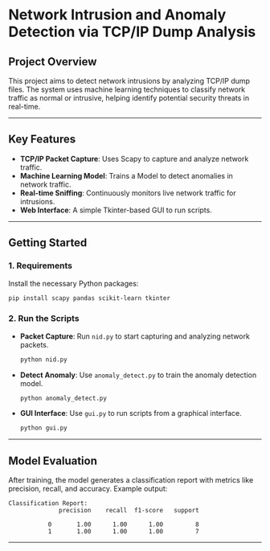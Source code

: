 # **Network Intrusion and Anomaly Detection via TCP/IP Dump Analysis**

## **Project Overview**
This project aims to detect network intrusions by analyzing TCP/IP dump files. The system uses machine learning techniques to classify network traffic as normal or intrusive, helping identify potential security threats in real-time.

---

## **Key Features**
- **TCP/IP Packet Capture**: Uses Scapy to capture and analyze network traffic.
- **Machine Learning Model**: Trains a Model to detect anomalies in network traffic.
- **Real-time Sniffing**: Continuously monitors live network traffic for intrusions.
- **Web Interface**: A simple Tkinter-based GUI to run scripts.

---

## **Getting Started**

### **1. Requirements**
Install the necessary Python packages:

```bash
pip install scapy pandas scikit-learn tkinter
```

### **2. Run the Scripts**
- **Packet Capture**: Run `nid.py` to start capturing and analyzing network packets.
  
  ```bash
  python nid.py
  ```

- **Detect Anomaly**: Use `anomaly_detect.py` to train the anomaly detection model.
  
  ```bash
  python anomaly_detect.py
  ```

- **GUI Interface**: Use `gui.py` to run scripts from a graphical interface.
  
  ```bash
  python gui.py
  ```

---


## **Model Evaluation**

After training, the model generates a classification report with metrics like precision, recall, and accuracy. Example output:

```
Classification Report:
              precision    recall  f1-score   support

           0       1.00      1.00      1.00         8
           1       1.00      1.00      1.00         7
```

---

